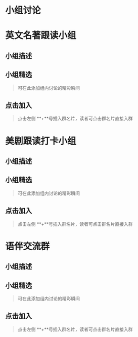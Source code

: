 # 小组讨论

# 英文名著跟读小组

## 小组描述

## 小组精选

> 可在此添加组内讨论的精彩瞬间




## 点击加入

> 点击左侧 **+**号插入群名片，读者可点击群名片直接入群




# 美剧跟读打卡小组

## 小组描述

## 小组精选

> 可在此添加组内讨论的精彩瞬间




## 点击加入

> 点击左侧 **+**号插入群名片，读者可点击群名片直接入群




# 语伴交流群

## 小组描述

## 小组精选

> 可在此添加组内讨论的精彩瞬间




## 点击加入

> 点击左侧 **+**号插入群名片，读者可点击群名片直接入群




